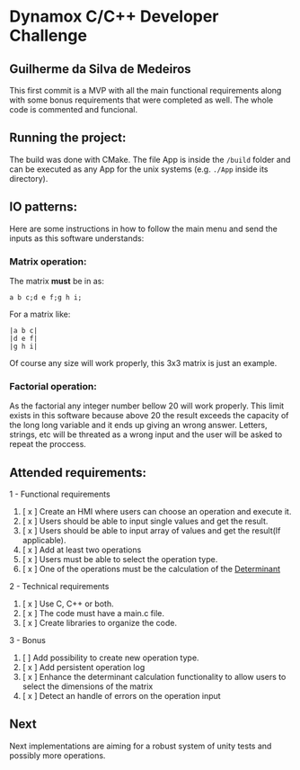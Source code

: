 # Dynamox C/C++ Developer Challenge

## Guilherme da Silva de Medeiros

This first commit is a MVP with all the main functional requirements along with some bonus requirements that were completed as well.
The whole code is commented and funcional.

## Running the project:

The build was done with CMake. The file App is inside the `/build` folder and can be executed as any App for the unix systems (e.g. `./App` inside its directory).

## IO patterns:

Here are some instructions in how to follow the main menu and send the inputs as this software understands:

### Matrix operation:
The matrix **must** be in as:

```a b c;d e f;g h i;``` 

For a matrix like:

```
|a b c|
|d e f|
|g h i|
```

Of course any size will work properly, this 3x3 matrix is just an example.

### Factorial operation:
As the factorial any integer number bellow 20 will work properly. This limit exists in this software because above 20 the result exceeds the capacity of the long long variable and it ends up giving an wrong answer.
Letters, strings, etc will be threated as a wrong input and the user will be asked to repeat the proccess.

## Attended requirements:

1 - Functional requirements
1. [ x ] Create an HMI where users can choose an operation and execute it.
1. [ x ] Users should be able to input single values and get the result.
1. [ x ] Users should be able to input array of values and get the result(If applicable).
1. [ x ] Add at least two operations
1. [ x ] Users must be able to select the operation type.
1. [ x ] One of the operations must be the calculation of the [Determinant](https://en.wikipedia.org/wiki/Determinant)

2 - Technical requirements
1. [ x ] Use C, C++ or both.
1. [ x ] The code must have a main.c file.
1. [ x ] Create libraries to organize the code.

3 - Bonus
1. [ ] Add possibility to create new operation type.
1. [ x ] Add persistent operation log
1. [ x ] Enhance the determinant calculation functionality to allow users to select the dimensions of the matrix
1. [ x ] Detect an handle of errors on the operation input

## Next

Next implementations are aiming for a robust system of unity tests and possibly more operations.